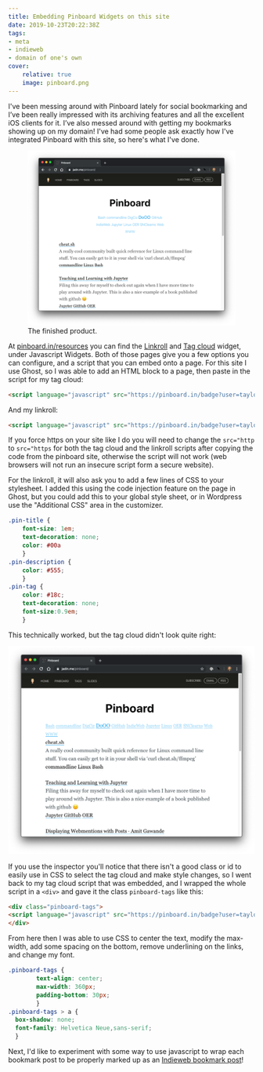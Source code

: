 ```yaml
---
title: Embedding Pinboard Widgets on this site
date: 2019-10-23T20:22:38Z
tags:
- meta
- indieweb
- domain of one's own
cover:
    relative: true
    image: pinboard.png
---
```


I've been messing around with Pinboard lately for social bookmarking and I’ve been really impressed with its archiving features and all the excellent iOS clients for it. I’ve also messed around with getting my bookmarks showing up on my domain! I've had some people ask exactly how I've integrated Pinboard with this site, so here's what I've done.

<figure>
    <img src="Screen-Shot-2019-10-23-at-4.43.01-PM.png">
    <figcaption>
        The finished product.
    </figcaption>
</figure>


At [pinboard.in/resources](https://pinboard.in/resources) you can find the [Linkroll](https://pinboard.in/resources/linkroll) and [Tag cloud](https://pinboard.in/resources/tag_cloud/) widget, under Javascript Widgets. Both of those pages give you a few options you can configure, and a script that you can embed onto a page. For this site I use Ghost, so I was able to add an HTML block to a page, then paste in the script for my tag cloud:

```html
<script language="javascript" src="https://pinboard.in/badge?user=taylorjadin&num=40&color=040069998999-040069993000&size=12-30"></script>
```

And my linkroll:

```html
<script language="javascript" src="https://pinboard.in/badge?user=taylorjadin&num=40&color=040069998999-040069993000&size=12-30"></script>
```

If you force https on your site like I do you will need to change the `src="http` to `src="https` for both the tag cloud and  the linkroll scripts after copying the code from the pinboard site, otherwise the script will not work (web browsers will not run an insecure script form a secure website).

For the linkroll, it will also ask you to add a few lines of CSS to your stylesheet. I added this using the code injection feature on the page in Ghost, but you could add this to your global style sheet, or in Wordpress use the "Additional CSS" area in the customizer.

```css
.pin-title {
    font-size: 1em;
    text-decoration: none;
    color: #00a
    }
.pin-description {
    color: #555;
    }
.pin-tag {
    color: #18c;
    text-decoration: none;
    font-size:0.9em;
    }
```

This technically worked, but the tag cloud didn't look quite right:

![screenshot of jadin.me/pinboard](Screen-Shot-2019-10-23-at-3.29.25-PM.png)

If you use the inspector you'll notice that there isn't a good class or id to easily use in CSS to select the tag cloud and make style changes, so I went back to my tag cloud script that was embedded, and I wrapped the whole script in a `<div>` and gave it the class `pinboard-tags` like this:

```html
<div class="pinboard-tags">
<script language="javascript" src="https://pinboard.in/badge?user=taylorjadin&num=40&color=86CFF7-109FED&size=18-22"></script>
</div>
```

From here then I was able to use CSS to center the text, modify the max-width, add some spacing on the bottom, remove underlining on the links, and change my font.

```css
.pinboard-tags {
        text-align: center;
        max-width: 360px;
        padding-bottom: 30px;
        }
.pinboard-tags > a {
  box-shadow: none;
  font-family: Helvetica Neue,sans-serif;
  }
```

Next, I'd like to experiment with some way to use javascript to wrap each bookmark post to be properly marked up as an [Indieweb bookmark post](https://indieweb.org/bookmark)!
